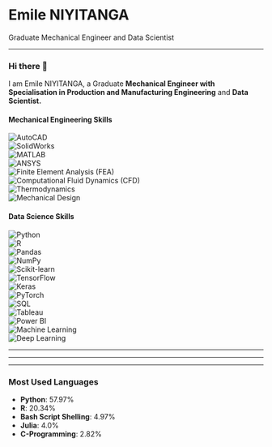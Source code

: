 # Emile NIYITANGA
Graduate Mechanical Engineer and Data Scientist

---

### Hi there 👋
I am Emile NIYITANGA, a Graduate **Mechanical Engineer with Specialisation in Production and Manufacturing Engineering** and **Data Scientist.**

#### **Mechanical Engineering Skills**  
![AutoCAD](https://img.shields.io/badge/-AutoCAD-blue?style=flat-square&logo=autodesk&logoColor=white)  
![SolidWorks](https://img.shields.io/badge/-SolidWorks-red?style=flat-square&logoColor=white)  
![MATLAB](https://img.shields.io/badge/-MATLAB-orange?style=flat-square&logo=mathworks&logoColor=white)  
![ANSYS](https://img.shields.io/badge/-ANSYS-green?style=flat-square)  
![Finite Element Analysis (FEA)](https://img.shields.io/badge/-FEA-blue?style=flat-square)  
![Computational Fluid Dynamics (CFD)](https://img.shields.io/badge/-CFD-lightblue?style=flat-square)  
![Thermodynamics](https://img.shields.io/badge/-Thermodynamics-purple?style=flat-square)  
![Mechanical Design](https://img.shields.io/badge/-Mechanical%20Design-orange?style=flat-square)  


#### **Data Science Skills**  
![Python](https://img.shields.io/badge/-Python-blue?style=flat-square&logo=python&logoColor=white)  
![R](https://img.shields.io/badge/-R-blue?style=flat-square&logo=r&logoColor=white)  
![Pandas](https://img.shields.io/badge/-Pandas-green?style=flat-square&logo=pandas&logoColor=white)  
![NumPy](https://img.shields.io/badge/-NumPy-blue?style=flat-square&logo=numpy&logoColor=white)  
![Scikit-learn](https://img.shields.io/badge/-Scikit--learn-orange?style=flat-square&logo=scikitlearn&logoColor=white)  
![TensorFlow](https://img.shields.io/badge/-TensorFlow-orange?style=flat-square&logo=tensorflow&logoColor=white)  
![Keras](https://img.shields.io/badge/-Keras-red?style=flat-square&logo=keras&logoColor=white)  
![PyTorch](https://img.shields.io/badge/-PyTorch-lightblue?style=flat-square&logo=pytorch&logoColor=white)  
![SQL](https://img.shields.io/badge/-SQL-blue?style=flat-square&logo=postgresql&logoColor=white)  
![Tableau](https://img.shields.io/badge/-Tableau-purple?style=flat-square&logo=tableau&logoColor=white)  
![Power BI](https://img.shields.io/badge/-Power%20BI-yellow?style=flat-square&logo=powerbi&logoColor=white)  
![Machine Learning](https://img.shields.io/badge/-Machine%20Learning-green?style=flat-square)  
![Deep Learning](https://img.shields.io/badge/-Deep%20Learning-blue?style=flat-square)  

---

---


---

### Most Used Languages
- **Python**: 57.97%  
- **R**: 20.34%  
- **Bash Script Shelling**: 4.97%  
- **Julia**: 4.0%  
- **C-Programming**: 2.82%  
